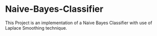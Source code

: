 # Naive-Bayes-Classifier
This Project is an implementation of a Naive Bayes Classifier with use of Laplace Smoothing technique.
